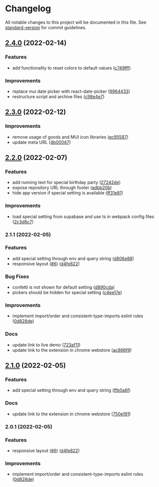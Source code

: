# Changelog

All notable changes to this project will be documented in this file. See [standard-version](https://github.com/conventional-changelog/standard-version) for commit guidelines.

## [2.4.0](https://github.com/RofiSyahrul/age-calculator/compare/v2.3.0...v2.4.0) (2022-02-14)


### Features

* add functionality to reset colors to default values ([c749fff](https://github.com/RofiSyahrul/age-calculator/commit/c749fff4c9e635e3cfddfdd089211861600b637f))


### Improvements

* replace mui date picker with react-date-picker ([9964433](https://github.com/RofiSyahrul/age-calculator/commit/996443384841518cabaac1d438c3cce975f6c13f))
* restructure script and archive files ([c98e4e7](https://github.com/RofiSyahrul/age-calculator/commit/c98e4e70ab3b509bfac48e6ad0ad65fa35f3f4a6))

## [2.3.0](https://github.com/RofiSyahrul/age-calculator/compare/v2.1.1...v2.3.0) (2022-02-12)

### Improvements

- remove usage of goods and MUI icon libraries ([ec95587](https://github.com/RofiSyahrul/age-calculator/commit/ec955874de5112c4aa1814d7f5b46b9412e4308a))
- update meta URL ([4b00047](https://github.com/RofiSyahrul/age-calculator/commit/4b0004749620f45359cdcdaea26053dc2c35bafb))

## [2.2.0](https://github.com/RofiSyahrul/age-calculator/compare/v2.1.1...v2.2.0) (2022-02-07)

### Features

- add running text for special birthday party ([27242de](https://github.com/RofiSyahrul/age-calculator/commit/27242dee664ff4453d80d89cf8a1a05bde026578))
- expose repository URL through footer ([adbb20b](https://github.com/RofiSyahrul/age-calculator/commit/adbb20b7cfba68a6aa94c387fbcaa463bc1cca8d))
- hide app version if special setting is available ([ff31e81](https://github.com/RofiSyahrul/age-calculator/commit/ff31e811ba668f77692f5cce7e201aef5d148f66))

### Improvements

- load special setting from supabase and use ts in webpack config files ([2c3d6c7](https://github.com/RofiSyahrul/age-calculator/commit/2c3d6c7e4b08530c47d1d1a6bbfc7eced2bd0f44))

### 2.1.1 (2022-02-05)

### Features

- add special setting through env and query string ([d806e88](https://github.com/RofiSyahrul/age-calculator/commit/d806e88e0757df1c754e4a663b9d54f524690ce8))
- responsive layout ([#6](https://github.com/RofiSyahrul/age-calculator/issues/6)) ([d4fe822](https://github.com/RofiSyahrul/age-calculator/commit/d4fe8228525fcf86e17cd6f597d2e50470dd0db4))

### Bug Fixes

- confetti is not shown for default setting ([d890cda](https://github.com/RofiSyahrul/age-calculator/commit/d890cda070b7f2809e8ea1f72164d21d1913feb0))
- pickers should be hidden for special setting ([c4ee17e](https://github.com/RofiSyahrul/age-calculator/commit/c4ee17e6c0a3db990ac2c9d0c6224097877e4ee7))

### Improvements

- implement import/order and consistent-type-imports eslint rules ([0d828de](https://github.com/RofiSyahrul/age-calculator/commit/0d828de4356811b5bd67d4bf5da6ec43e399702a))

### Docs

- update link to live demo ([723af11](https://github.com/RofiSyahrul/age-calculator/commit/723af11494696da8c8004a2a105d23b3ffc4c342))
- update link to the extension in chrome webstore ([ac866f9](https://github.com/RofiSyahrul/age-calculator/commit/ac866f9db603d37f484739891fd448b90e96f2cf))

## [2.1.0](https://github.com/RofiSyahrul/age-calculator/compare/v2.0.1...v2.1.0) (2022-02-05)

### Features

- add special setting through env and query string ([ffb0a6f](https://github.com/RofiSyahrul/age-calculator/commit/ffb0a6f493c8e39491966e50ec229d92d7fd398d))

### Docs

- update link to the extension in chrome webstore ([750e191](https://github.com/RofiSyahrul/age-calculator/commit/750e191ec4f8d132278bef95414f1b0473ab6c77))

### 2.0.1 (2022-02-05)

### Features

- responsive layout ([#6](https://github.com/RofiSyahrul/age-calculator/issues/6)) ([d4fe822](https://github.com/RofiSyahrul/age-calculator/commit/d4fe8228525fcf86e17cd6f597d2e50470dd0db4))

### Improvements

- implement import/order and consistent-type-imports eslint rules ([0d828de](https://github.com/RofiSyahrul/age-calculator/commit/0d828de4356811b5bd67d4bf5da6ec43e399702a))
